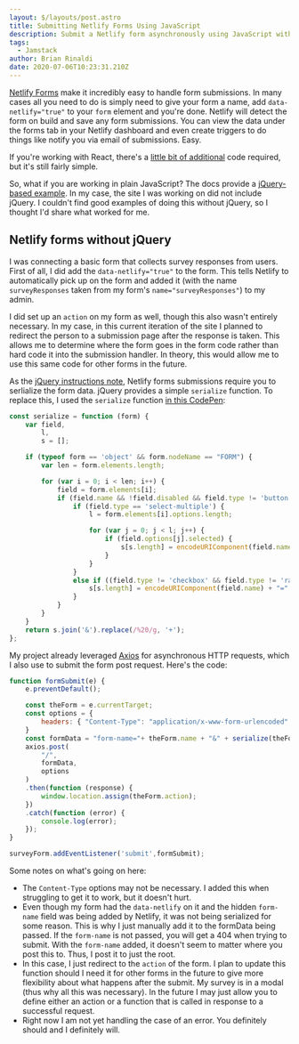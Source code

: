 ```yaml
---
layout: $/layouts/post.astro
title: Submitting Netlify Forms Using JavaScript
description: Submit a Netlify form asynchronously using JavaScript without jQuery.
tags:
  - Jamstack
author: Brian Rinaldi
date: 2020-07-06T10:23:31.210Z
---
```


[Netlify Forms](https://docs.netlify.com/forms/setup/) make it incredibly easy to handle form submissions. In many cases all you need to do is simply need to give your form a name, add `data-netlify="true"` to your `form` element and you're done. Netlify will detect the form on build and save any form submissions. You can view the data under the forms tab in your Netlify dashboard and even create triggers to do things like notify you via email of submissions. Easy.

If you're working with React, there's a [little bit of additional](https://www.netlify.com/blog/2017/07/20/how-to-integrate-netlifys-form-handling-in-a-react-app/) code required, but it's still fairly simple.

So, what if you are working in plain JavaScript? The docs provide a [jQuery-based example](https://docs.netlify.com/forms/setup/#submit-forms-via-ajax). In my case, the site I was working on did not include jQuery. I couldn't find good examples of doing this without jQuery, so I thought I'd share what worked for me.

## Netlify forms without jQuery

I was connecting a basic form that collects survey responses from users. First of all, I did add the `data-netlify="true"` to the form. This tells Netlify to automatically pick up on the form and added it (with the name `surveyResponses` taken from my form's `name="surveyResponses"`) to my admin.

I did set up an `action` on my form as well, though this also wasn't entirely necessary. In my case, in this current iteration of the site I planned to redirect the person to a submission page after the response is taken. This allows me to determine where the form goes in the form code rather than hard code it into the submission handler. In theory, this would allow me to use this same code for other forms in the future.

As the [jQuery instructions note](https://docs.netlify.com/forms/setup/#submit-forms-via-ajax), Netlify forms submissions require you to serlialize the form data. jQuery provides a simple `serialize` function. To replace this, I used the `serialize` function [in this CodePen](https://codepen.io/influxweb/pen/ozoYqa):

```javascript
const serialize = function (form) {
	var field,
		l,
		s = [];

	if (typeof form == 'object' && form.nodeName == "FORM") {
		var len = form.elements.length;

		for (var i = 0; i < len; i++) {
			field = form.elements[i];
			if (field.name && !field.disabled && field.type != 'button' && field.type != 'file' && field.type != 'hidden' && field.type != 'reset' && field.type != 'submit') {
				if (field.type == 'select-multiple') {
					l = form.elements[i].options.length;

					for (var j = 0; j < l; j++) {
						if (field.options[j].selected) {
							s[s.length] = encodeURIComponent(field.name) + "=" + encodeURIComponent(field.options[j].value);
						}
					}
				}
				else if ((field.type != 'checkbox' && field.type != 'radio') || field.checked) {
					s[s.length] = encodeURIComponent(field.name) + "=" + encodeURIComponent(field.value);
				}
			}
		}
	}
	return s.join('&').replace(/%20/g, '+');
};
```
My project already leveraged [Axios](https://github.com/axios/axios) for asynchronous HTTP requests, which I also use to submit the form post request. Here's the code:

```javascript
function formSubmit(e) {
	e.preventDefault();

	const theForm = e.currentTarget;
	const options = {
		headers: { "Content-Type": "application/x-www-form-urlencoded" }
	}
	const formData = "form-name="+ theForm.name + "&" + serialize(theForm);
	axios.post(
		"/",
		formData,
		options
	)
	.then(function (response) {
		window.location.assign(theForm.action);
	})
	.catch(function (error) {
		console.log(error);
	});
}

surveyForm.addEventListener('submit',formSubmit);
```

Some notes on what's going on here:

* The `Content-Type` options may not be necessary. I added this when struggling to get it to work, but it doesn't hurt.
* Even though my form had the `data-netlify` on it and the hidden `form-name` field was being added by Netlify, it was not being serialized for some reason. This is why I just manually add it to the formData being passed. If the `form-name` is not passed, you will get a 404 when trying to submit. With the `form-name` added, it doesn't seem to matter where you post this to. Thus, I post it to just the root.
* In this case, I just redirect to the `action` of the form. I plan to update this function should I need it for other forms in the future to give more flexibility about what happens after the submit. My survey is in a modal (thus why all this was necessary). In the future I may just allow you to define either an action or a function that is called in response to a successful request.
* Right now I am not yet handling the case of an error. You definitely should and I definitely will.